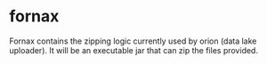 # fornax
Fornax contains the zipping logic currently used by orion (data lake uploader).  It will be an executable jar that can zip the files provided.
